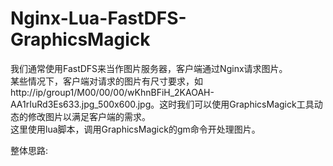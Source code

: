 # Nginx-Lua-FastDFS-GraphicsMagick

我们通常使用FastDFS来当作图片服务器，客户端通过Nginx请求图片。<br/>
某些情况下，客户端对请求的图片有尺寸要求，如 http://ip/group1/M00/00/00/wKhnBFiH_2KAOAH-AA1rIuRd3Es633.jpg_500x600.jpg。这时我们可以使用GraphicsMagick工具动态的修改图片以满足客户端的需求。<br/>
这里使用lua脚本，调用GraphicsMagick的gm命令开处理图片。<br/>

整体思路:
